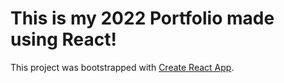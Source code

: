 # This is my 2022 Portfolio made using React!

This project was bootstrapped with [Create React App](https://github.com/facebook/create-react-app).
